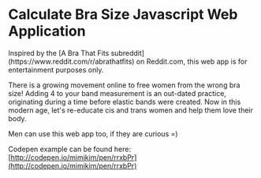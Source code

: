# Calculate Bra Size Javascript Web Application

<div class="disclaimer">Inspired by the [A Bra That Fits subreddit](https://www.reddit.com/r/abrathatfits) on Reddit.com, this web app is for entertainment purposes only.
</div>

There is a growing movement online to free women from the wrong bra size! Adding 4 to your band measurement is an out-dated practice, originating during a time before elastic bands were created. Now in this modern age, let's re-educate cis and trans women and help them love their body.

Men can use this web app too, if they are curious =)

Codepen example can be found here: [http://codepen.io/mimikim/pen/rrxbPr](http://codepen.io/mimikim/pen/rrxbPr)